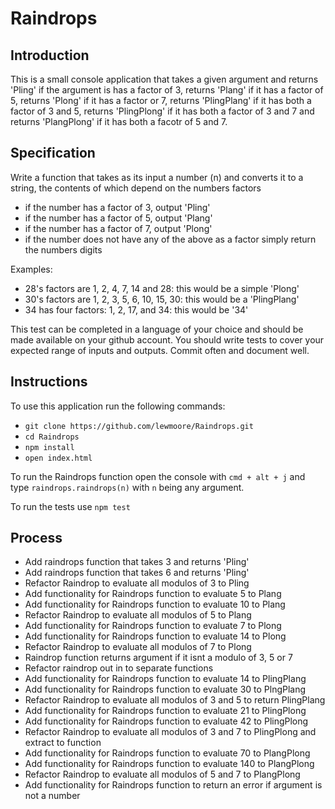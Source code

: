 # Raindrops

## Introduction
This is a small console application that takes a given argument and returns 'Pling' if the argument is has a factor of 3, returns 'Plang' if it has a factor of 5, returns 'Plong' if it has a factor or 7, returns 'PlingPlang' if it has both a factor of 3 and 5, returns 'PlingPlong' if it has both a factor of 3 and 7 and returns 'PlangPlong' if it has both a facotr of 5 and 7.

## Specification
Write a function that takes as its input a number (n) and converts it to a string, the contents of which depend on the numbers factors

- if the number has a factor of 3, output 'Pling'
- if the number has a factor of 5, output 'Plang'
- if the number has a factor of 7, output 'Plong'
- if the number does not have any of the above as a factor simply return the numbers digits

Examples:
- 28's factors are 1, 2, 4, 7, 14 and 28: this would be a simple 'Plong'
- 30's factors are 1, 2, 3, 5, 6, 10, 15, 30: this would be a 'PlingPlang'
- 34 has four factors: 1, 2, 17, and 34: this would be '34'

This test can be completed in a language of your choice and should be made available on your github account. You should write tests to cover your expected range of inputs and outputs. Commit often and document well.

## Instructions
To use this application run the following commands:
* `git clone https://github.com/lewmoore/Raindrops.git`
* `cd Raindrops`
* `npm install`
* `open index.html`

To run the Raindrops function open the console with `cmd + alt + j` and type `raindrops.raindrops(n)` with `n` being any argument.

To run the tests use `npm test`

## Process
* Add raindrops function that takes 3 and returns 'Pling'
* Add raindrops function that takes 6 and returns 'Pling'
* Refactor Raindrop to evaluate all modulos of 3 to Pling
* Add functionality for Raindrops function to evaluate 5 to Plang
* Add functionality for Raindrops function to evaluate 10 to Plang
* Refactor Raindrop to evaluate all modulos of 5 to Plang
* Add functionality for Raindrops function to evaluate 7 to Plong
* Add functionality for Raindrops function to evaluate 14 to Plong
* Refactor Raindrop to evaluate all modulos of 7 to Plong
* Raindrop function returns argument if it isnt a modulo of 3, 5 or 7
* Refactor raindrop out in to separate functions
* Add functionality for Raindrops function to evaluate 14 to PlingPlang
* Add functionality for Raindrops function to evaluate 30 to PlngPlang
* Refactor Raindrop to evaluate all modulos of 3 and 5 to return PlingPlang
* Add functionality for Raindrops function to evaluate 21 to PlingPlong
* Add functionality for Raindrops function to evaluate 42 to PlingPlong
* Refactor Raindrop to evaluate all modulos of 3 and 7 to PlingPlong and extract to function
* Add functionality for Raindrops function to evaluate 70 to PlangPlong
* Add functionality for Raindrops function to evaluate 140 to PlangPlong
* Refactor Raindrop to evaluate all modulos of 5 and 7 to PlangPlong
* Add functionality for Raindrops function to return an error if argument is not a number
